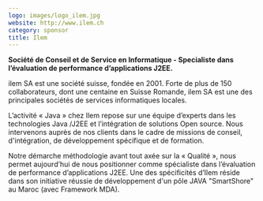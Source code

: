 ```yaml
---
logo: images/logo_ilem.jpg
website: http://www.ilem.ch
category: sponsor
title: Ilem
---
```


**Société de Conseil et de Service en Informatique - Specialiste dans l’évaluation de performance d’applications J2EE.**

ilem SA est une société suisse, fondée en 2001.
Forte de plus de 150 collaborateurs, dont une centaine en Suisse Romande, ilem SA est une des principales sociétés de services informatiques locales.

L’activité « Java » chez Ilem repose sur une équipe d’experts dans les technologies Java /J2EE et l’intégration de solutions Open source.
Nous intervenons auprès de nos clients dans le cadre de missions de conseil, d'intégration, de développement spécifique et de formation.

Notre démarche méthodologie avant tout axée sur  la « Qualité »,  nous permet aujourd’hui de nous positionner comme spécialiste dans l’évaluation de performance d’applications J2EE.
Une des spécificités d’Ilem réside  dans son initiative réussie de développement d'un pôle JAVA "SmartShore" au Maroc (avec Framework MDA).